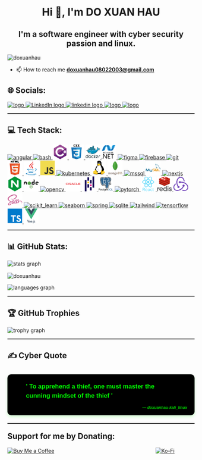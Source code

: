 <h1 align="center">Hi 👋, I'm DO XUAN HAU</h1>
<h2 align="center">I'm a software engineer with cyber security passion and linux.</h2>

<p align="left" > <img src="https://komarev.com/ghpvc/?username=doxuanhau&label=Profile%20views&color=0e75b6&style=flat" alt="doxuanhau" /> </p>

- 📫 How to reach me **doxuanhau08022003@gmail.com**

<h2 align="left">🌐 Socials:</h2>
<p align="left">
<div align="left">
  <!-- instagram -->
  <a  href="https://www.instagram.com/xuanhau_"> 
  <img src="https://img.shields.io/badge/Instagram-%23E4405F.svg?logo=Instagram&amp;logoColor=white" height="25" alt=" logo"  />
   <a/>
  
  <!-- Linkedin -->
  <a href="https://www.linkedin.com/in/doxuanhau">
  <img src="https://img.shields.io/badge/LinkedIn-%230A66C2.svg?logo=LinkedIn&amp;logoColor=white" height="25" alt="LinkedIn logo" height="25" alt=" logo"  />
   <a/>
  <!-- facebook -->
 <a href="https://www.facebook.com/xuan.hau.997065">
 <img src="https://img.shields.io/badge/Facebook-%231877F2.svg?logo=Facebook&logoColor=white" height="25" alt="linkedin logo"  />
  <a/>
 <!-- youtube -->
 <a href="https://www.youtube.com/@xuanhau_7">
 <img src="https://img.shields.io/badge/YouTube-%23FF0000.svg?logo=YouTube&logoColor=white" height="25" alt=" logo"  />
  <a/>
  <!-- tiktok -->
  <a href="">
   <img src="https://img.shields.io/badge/TikTok-%23000000.svg?logo=TikTok&logoColor=white" height="25" alt=" logo"  />
  <a/>

</div>
<hr style="height:2px;"/>
<h2 align="left">💻 Tech Stack: </h2>
<p align="left"> <a href="https://angular.io" target="_blank" rel="noreferrer"> <img src="https://angular.io/assets/images/logos/angular/angular.svg" alt="angular" width="40" height="40"/> </a> <a href="https://www.gnu.org/software/bash/" target="_blank" rel="noreferrer"> <img src="https://www.vectorlogo.zone/logos/gnu_bash/gnu_bash-icon.svg" alt="bash" width="40" height="40"/> </a> <a href="https://www.w3schools.com/cs/" target="_blank" rel="noreferrer"> <img src="https://raw.githubusercontent.com/devicons/devicon/master/icons/csharp/csharp-original.svg" alt="csharp" width="40" height="40"/> </a> <a href="https://www.w3schools.com/css/" target="_blank" rel="noreferrer"> <img src="https://raw.githubusercontent.com/devicons/devicon/master/icons/css3/css3-original-wordmark.svg" alt="css3" width="40" height="40"/> </a> <a href="https://www.docker.com/" target="_blank" rel="noreferrer"> <img src="https://raw.githubusercontent.com/devicons/devicon/master/icons/docker/docker-original-wordmark.svg" alt="docker" width="40" height="40"/> </a> <a href="https://dotnet.microsoft.com/" target="_blank" rel="noreferrer"> <img src="https://raw.githubusercontent.com/devicons/devicon/master/icons/dot-net/dot-net-original-wordmark.svg" alt="dotnet" width="40" height="40"/> </a> <a href="https://www.figma.com/" target="_blank" rel="noreferrer"> <img src="https://www.vectorlogo.zone/logos/figma/figma-icon.svg" alt="figma" width="40" height="40"/> </a> <a href="https://firebase.google.com/" target="_blank" rel="noreferrer"> <img src="https://www.vectorlogo.zone/logos/firebase/firebase-icon.svg" alt="firebase" width="40" height="40"/> </a> <a href="https://git-scm.com/" target="_blank" rel="noreferrer"> <img src="https://www.vectorlogo.zone/logos/git-scm/git-scm-icon.svg" alt="git" width="40" height="40"/> </a> <a href="https://www.w3.org/html/" target="_blank" rel="noreferrer"> <img src="https://raw.githubusercontent.com/devicons/devicon/master/icons/html5/html5-original-wordmark.svg" alt="html5" width="40" height="40"/> </a> <a href="https://www.java.com" target="_blank" rel="noreferrer"> <img src="https://raw.githubusercontent.com/devicons/devicon/master/icons/java/java-original.svg" alt="java" width="40" height="40"/> </a> <a href="https://developer.mozilla.org/en-US/docs/Web/JavaScript" target="_blank" rel="noreferrer"> <img src="https://raw.githubusercontent.com/devicons/devicon/master/icons/javascript/javascript-original.svg" alt="javascript" width="40" height="40"/> </a> <a href="https://kubernetes.io" target="_blank" rel="noreferrer"> <img src="https://www.vectorlogo.zone/logos/kubernetes/kubernetes-icon.svg" alt="kubernetes" width="40" height="40"/> </a> <a href="https://www.linux.org/" target="_blank" rel="noreferrer"> <img src="https://raw.githubusercontent.com/devicons/devicon/master/icons/linux/linux-original.svg" alt="linux" width="40" height="40"/> </a> <a href="https://www.mongodb.com/" target="_blank" rel="noreferrer"> <img src="https://raw.githubusercontent.com/devicons/devicon/master/icons/mongodb/mongodb-original-wordmark.svg" alt="mongodb" width="40" height="40"/> </a> <a href="https://www.microsoft.com/en-us/sql-server" target="_blank" rel="noreferrer"> <img src="https://www.svgrepo.com/show/303229/microsoft-sql-server-logo.svg" alt="mssql" width="40" height="40"/> </a> <a href="https://www.mysql.com/" target="_blank" rel="noreferrer"> <img src="https://raw.githubusercontent.com/devicons/devicon/master/icons/mysql/mysql-original-wordmark.svg" alt="mysql" width="40" height="40"/> </a> <a href="https://nextjs.org/" target="_blank" rel="noreferrer"> <img src="https://cdn.worldvectorlogo.com/logos/nextjs-2.svg" alt="nextjs" width="40" height="40"/> </a> <a href="https://www.nginx.com" target="_blank" rel="noreferrer"> <img src="https://raw.githubusercontent.com/devicons/devicon/master/icons/nginx/nginx-original.svg" alt="nginx" width="40" height="40"/> </a> <a href="https://nodejs.org" target="_blank" rel="noreferrer"> <img src="https://raw.githubusercontent.com/devicons/devicon/master/icons/nodejs/nodejs-original-wordmark.svg" alt="nodejs" width="40" height="40"/> </a> <a href="https://opencv.org/" target="_blank" rel="noreferrer"> <img src="https://www.vectorlogo.zone/logos/opencv/opencv-icon.svg" alt="opencv" width="40" height="40"/> </a> <a href="https://www.oracle.com/" target="_blank" rel="noreferrer"> <img src="https://raw.githubusercontent.com/devicons/devicon/master/icons/oracle/oracle-original.svg" alt="oracle" width="40" height="40"/> </a> <a href="https://pandas.pydata.org/" target="_blank" rel="noreferrer"> <img src="https://raw.githubusercontent.com/devicons/devicon/2ae2a900d2f041da66e950e4d48052658d850630/icons/pandas/pandas-original.svg" alt="pandas" width="40" height="40"/> </a> <a href="https://www.postgresql.org" target="_blank" rel="noreferrer"> <img src="https://raw.githubusercontent.com/devicons/devicon/master/icons/postgresql/postgresql-original-wordmark.svg" alt="postgresql" width="40" height="40"/> </a> <a href="https://pytorch.org/" target="_blank" rel="noreferrer"> <img src="https://www.vectorlogo.zone/logos/pytorch/pytorch-icon.svg" alt="pytorch" width="40" height="40"/> </a> <a href="https://reactjs.org/" target="_blank" rel="noreferrer"> <img src="https://raw.githubusercontent.com/devicons/devicon/master/icons/react/react-original-wordmark.svg" alt="react" width="40" height="40"/> </a> <a href="https://redis.io" target="_blank" rel="noreferrer"> <img src="https://raw.githubusercontent.com/devicons/devicon/master/icons/redis/redis-original-wordmark.svg" alt="redis" width="40" height="40"/> </a> <a href="https://redux.js.org" target="_blank" rel="noreferrer"> <img src="https://raw.githubusercontent.com/devicons/devicon/master/icons/redux/redux-original.svg" alt="redux" width="40" height="40"/> </a> <a href="https://sass-lang.com" target="_blank" rel="noreferrer"> <img src="https://raw.githubusercontent.com/devicons/devicon/master/icons/sass/sass-original.svg" alt="sass" width="40" height="40"/> </a> <a href="https://scikit-learn.org/" target="_blank" rel="noreferrer"> <img src="https://upload.wikimedia.org/wikipedia/commons/0/05/Scikit_learn_logo_small.svg" alt="scikit_learn" width="40" height="40"/> </a> <a href="https://seaborn.pydata.org/" target="_blank" rel="noreferrer"> <img src="https://seaborn.pydata.org/_images/logo-mark-lightbg.svg" alt="seaborn" width="40" height="40"/> </a> <a href="https://spring.io/" target="_blank" rel="noreferrer"> <img src="https://www.vectorlogo.zone/logos/springio/springio-icon.svg" alt="spring" width="40" height="40"/> </a> <a href="https://www.sqlite.org/" target="_blank" rel="noreferrer"> <img src="https://www.vectorlogo.zone/logos/sqlite/sqlite-icon.svg" alt="sqlite" width="40" height="40"/> </a> <a href="https://tailwindcss.com/" target="_blank" rel="noreferrer"> <img src="https://www.vectorlogo.zone/logos/tailwindcss/tailwindcss-icon.svg" alt="tailwind" width="40" height="40"/> </a> <a href="https://www.tensorflow.org" target="_blank" rel="noreferrer"> <img src="https://www.vectorlogo.zone/logos/tensorflow/tensorflow-icon.svg" alt="tensorflow" width="40" height="40"/> </a> <a href="https://www.typescriptlang.org/" target="_blank" rel="noreferrer"> <img src="https://raw.githubusercontent.com/devicons/devicon/master/icons/typescript/typescript-original.svg" alt="typescript" width="40" height="40"/> </a> <a href="https://vuejs.org/" target="_blank" rel="noreferrer"> <img src="https://raw.githubusercontent.com/devicons/devicon/master/icons/vuejs/vuejs-original-wordmark.svg" alt="vuejs" width="40" height="40"/> </a> </p>
<hr style="height:2px;"/>

<div align="left">
<h2 >📊 GitHub Stats:</h2>

<p>
<img src="https://github-readme-stats.vercel.app/api?username=DOXUANHAU&hide_rank=false&show_icons=true&include_all_commits=true&count_private=true&disable_animations=false&theme=dracula&locale=en&hide_border=false"  alt="stats graph" alt="doxuanhau" /><p/>

<p><img align="center" src="https://github-readme-streak-stats.herokuapp.com/?user=DOXUANHAU&theme=dracula&disable_animations=false" alt="doxuanhau" /></p>


<img src="https://github-readme-stats.vercel.app/api/top-langs?username=DOXUANHAU&locale=en&layout=compact&card_width=320&langs_count=5&theme=dracula&hide_border=false"  alt="languages graph"  />

</div>


<hr style="height:2px"/>
<div align="left">
  <h2>🏆 GitHub Trophies</h2>
  <p>
    <img 
      src="https://github-profile-trophy.vercel.app?username=DOXUANHAU&theme=dracula&column=-1&row=1&margin-w=8&margin-h=8&no-bg=false&no-frame=false&order=4" 
      alt="trophy graph" 
    />
  </p>
</div>

<hr style="height:2px"/>


<h2>✍️  Cyber Quote<h2/>
<div style="background-color: #000000; color: #00ff00; padding: 20px; border-radius: 10px; max-width: 700px; position: relative; font-family: Arial, sans-serif; box-shadow: 0 4px 8px rgba(0, 255, 0, 0.2); margin-bottom: 0;">
  <p style="font-size: 0.8em; line-height: 1.5; margin: 0 0 20px 0; position: relative; padding: 0 30px;">
    ' To apprehend a thief, one must master the cunning mindset of the thief '
  </p>
  <p style="position: absolute; bottom: 5px; right: 20px; font-size: 0.5em; font-style: italic; opacity: 0.8;">— doxuanhau-kali_linux</p>
</div>


<hr style="height: 2px ">

<h2 align="left" style="margin-top: 5px;">Support for me by Donating:</h2>
<div style="display: flex; justify-content: space-between; align-items: center; width: 450px;">
  <a href="https://www.buymeacoffee.com/doxuanhau">
    <img src="https://cdn.buymeacoffee.com/buttons/v2/default-yellow.png" height="50" width="210" alt="Buy Me a Coffee" />
  </a>
  <a href="https://ko-fi.com/doxuanhau">
    <img src="https://cdn.ko-fi.com/cdn/kofi3.png?v=3" height="50" width="210" alt="Ko-Fi" />
  </a>
</div>


